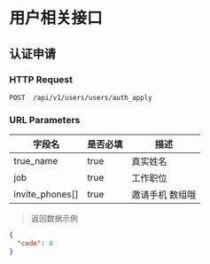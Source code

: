# 用户相关接口
## 认证申请
### HTTP Request

`POST  /api/v1/users/users/auth_apply`

### URL Parameters

字段名 | 是否必填 | 描述
--------- | ------- | -----------
true_name | true | 真实姓名
job |  true | 工作职位
invite_phones[] | true | 邀请手机 数组哦

> 返回数据示例

```json
{
  "code": 0
}
```